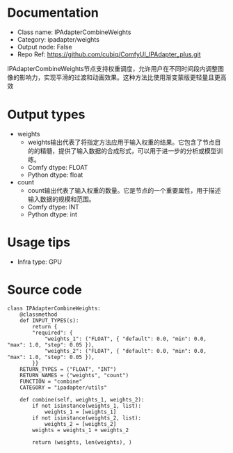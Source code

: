 # Documentation
- Class name: IPAdapterCombineWeights
- Category: ipadapter/weights
- Output node: False
- Repo Ref: https://github.com/cubiq/ComfyUI_IPAdapter_plus.git

IPAdapterCombineWeights节点支持权重调度，允许用户在不同时间段内调整图像的影响力，实现平滑的过渡和动画效果。这种方法比使用渐变蒙版更轻量且更高效​

# Output types
- weights
    - weights输出代表了将指定方法应用于输入权重的结果。它包含了节点目的的精髓，提供了输入数据的合成形式，可以用于进一步的分析或模型训练。
    - Comfy dtype: FLOAT
    - Python dtype: float
- count
    - count输出代表了输入权重的数量。它是节点的一个重要属性，用于描述输入数据的规模和范围。
    - Comfy dtype: INT
    - Python dtype: int

# Usage tips
- Infra type: GPU

# Source code
```
class IPAdapterCombineWeights:
    @classmethod
    def INPUT_TYPES(s):
        return {
        "required": {
            "weights_1": ("FLOAT", { "default": 0.0, "min": 0.0, "max": 1.0, "step": 0.05 }),
            "weights_2": ("FLOAT", { "default": 0.0, "min": 0.0, "max": 1.0, "step": 0.05 }),
        }}
    RETURN_TYPES = ("FLOAT", "INT")
    RETURN_NAMES = ("weights", "count")
    FUNCTION = "combine"
    CATEGORY = "ipadapter/utils"

    def combine(self, weights_1, weights_2):
        if not isinstance(weights_1, list):
            weights_1 = [weights_1]
        if not isinstance(weights_2, list):
            weights_2 = [weights_2]
        weights = weights_1 + weights_2

        return (weights, len(weights), )
```